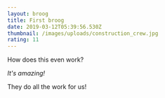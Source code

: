 ```yaml
---
layout: broog
title: First broog
date: 2019-03-12T05:39:56.530Z
thumbnail: /images/uploads/construction_crew.jpg
rating: 11
---
```

How does this even work?

_It's amazing!_

They do all the work for us!
